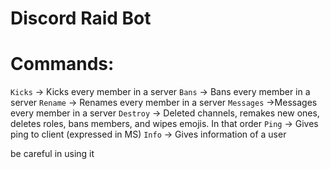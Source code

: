 # Discord Raid Bot

# Commands:

`Kicks` -> Kicks every member in a server
`Bans` -> Bans every member in a server
`Rename` -> Renames every member in a server
`Messages` ->Messages every member in a server
`Destroy` -> Deleted channels, remakes new ones, deletes roles, bans members, and wipes emojis. In that order
`Ping` -> Gives ping to client (expressed in MS)
`Info` -> Gives information of a user

be careful in using it
